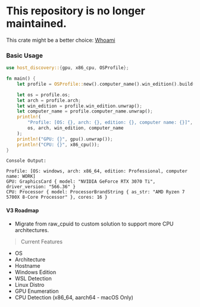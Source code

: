 # This repository is no longer maintained. 

This crate might be a better choice: [Whoami](https://github.com/ardaku/whoami)

### Basic Usage
```rust
use host_discovery::{gpu, x86_cpu, OSProfile};

fn main() {
    let profile = OSProfile::new().computer_name().win_edition().build();

    let os = profile.os;
    let arch = profile.arch;
    let win_edition = profile.win_edition.unwrap();
    let computer_name = profile.computer_name.unwrap();
    println!(
        "Profile: [OS: {}, arch: {}, edition: {}, computer name: {}]",
        os, arch, win_edition, computer_name
    );
    println!("GPU: {}", gpu().unwrap());
    println!("CPU: {}", x86_cpu());
}
```

```
Console Output:

Profile: [OS: windows, arch: x86_64, edition: Professional, computer name: WORK]
GPU: GraphicsCard { model: "NVIDIA GeForce RTX 3070 Ti", driver_version: "566.36" }
CPU: Processor { model: ProcessorBrandString { as_str: "AMD Ryzen 7 5700X 8-Core Processor" }, cores: 16 }
```

#### V3 Roadmap
- Migrate from raw_cpuid to custom solution to support more CPU architectures.

> Current Features

- OS
- Architecture
- Hostname
- Windows Edition
- WSL Detection
- Linux Distro
- GPU Enumeration
- CPU Detection (x86_64, aarch64 - macOS Only)
